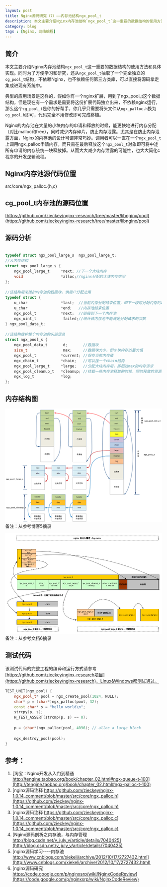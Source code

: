 ```yaml
---
layout: post
title: Nginx源码研究（7）——内存池结构ngx_pool_t
description: 本文主要介绍Nginx内存池结构`ngx_pool_t`这一重要的数据结构的使用方法和具体实现。同时为了方便学习和研究，还从`ngx_pool_t`抽取了一个完全独立的`cg_pool_t`结构，不依赖Nginx，也不依赖任何第三方类库，可以直接将源码拿走集成进现有系统中。
category: blog
tags : [Nginx, 网络编程]
---
```


## 简介

本文主要介绍Nginx内存池结构`ngx_pool_t`这一重要的数据结构的使用方法和具体实现。同时为了方便学习和研究，还从`ngx_pool_t`抽取了一个完全独立的`cg_pool_t`结构，不依赖Nginx，也不依赖任何第三方类库，可以直接将源码拿走集成进现有系统中。

典型的应用场景是这样的，假如你有一个nginx扩展，用到了ngx_pool_t这个数据结构，但是现在有一个需求是需要将这份扩展代码独立出来，不依赖nginx运行，那么这个`cg_pool_t`是你的好帮手，你几乎只需要将头文件从`ngx_palloc.h`换为`cg_pool.h`即可，代码完全不用修改即可完成移植。

Nginx的内存池在大量的小块内存的申请和释放的时候，能更快地进行内存分配（对比malloc和free），同时减少内存碎片，防止内存泄露。尤其是在防止内存泄露方面，Nginx的内存池的设计可谓非常巧妙。调用者可以一直在一个`ngx_pool_t`上调用ngx_palloc申请内存，而只需在最后释放这个`ngx_pool_t`对象即可将中途所有申请的内存统统一块释放掉。从而大大减少内存泄露的可能性，也大大简化c程序的开发逻辑流程。



## Nginx内存池源代码位置

src/core/ngx_palloc.{h,c}

## cg_pool_t内存池的源码位置

[https://github.com/zieckey/nginx-research/tree/master/libnginx/pool](https://github.com/zieckey/nginx-research/tree/master/libnginx/pool)

## 源码分析

```C

typedef struct ngx_pool_large_s  ngx_pool_large_t;
//大内存结构
struct ngx_pool_large_s {
    ngx_pool_large_t     *next; //下一个大块内存
    void                 *alloc;//nginx分配的大块内存空间
};

//该结构用来维护内存池的数据块，供用户分配之用
typedef struct {
    u_char               *last;  //当前内存分配结束位置，即下一段可分配内存的起始位置
    u_char               *end;   //内存池结束位置
    ngx_pool_t           *next;  //链接到下一个内存池
    ngx_uint_t            failed;//统计该内存池不能满足分配请求的次数
} ngx_pool_data_t;

//该结构维护整个内存池的头部信息
struct ngx_pool_s {
    ngx_pool_data_t       d;       //数据块
    size_t                max;     //数据块大小，即小块内存的最大值
    ngx_pool_t           *current; //保存当前内存值
    ngx_chain_t          *chain;   //可以挂一个chain结构
    ngx_pool_large_t     *large;   //分配大块内存用，即超过max的内存请求
    ngx_pool_cleanup_t   *cleanup; //挂载一些内存池释放的时候，同时释放的资源
    ngx_log_t            *log;
};
```

## 内存结构图

[![](/images/githubpages/nginx/ngx_pool_t_xiekeli.png)](/images/githubpages/nginx/ngx_pool_t_xiekeli.png)
备注：从参考博客5摘录

[![](/images/githubpages/nginx/ngx_pool_t_rainx.png)](/images/githubpages/nginx/ngx_pool_t_rainx.png)
备注：从参考文档6摘录

## 测试代码

该测试代码的完整工程的编译和运行方式请参考 [https://github.com/zieckey/nginx-research项目](https://github.com/zieckey/nginx-research)。Linux&Windows都测试通过。

```C++
TEST_UNIT(ngx_pool) {
    ngx_pool_t* pool = ngx_create_pool(1024, NULL);
    char* p = (char*)ngx_palloc(pool, 32);
    const char* s = "hello world\n";
    strcpy(p, s);
    H_TEST_ASSERT(strcmp(p, s) == 0);

    p = (char*)ngx_palloc(pool, 4096); // alloc a large block

    ngx_destroy_pool(pool);
}
```

## 参考：

1. [淘宝：Nginx开发从入门到精通 http://tengine.taobao.org/book/chapter_02.html#ngx-queue-t-100](http://tengine.taobao.org/book/chapter_02.html#ngx-palloc-t-100)
2. [nginx源码注释 https://github.com/zieckey/nginx-1.0.14_comment/blob/master/src/core/ngx_palloc.h](https://github.com/zieckey/nginx-1.0.14_comment/blob/master/src/core/ngx_palloc.h)
3. [nginx源码注释 https://github.com/zieckey/nginx-1.0.14_comment/blob/master/src/core/ngx_palloc.c](https://github.com/zieckey/nginx-1.0.14_comment/blob/master/src/core/ngx_palloc.c)
4. [Nginx源码剖析之内存池，与内存管理 http://blog.csdn.net/v_july_v/article/details/7040425](http://blog.csdn.net/v_july_v/article/details/7040425)
5. [nginx源码学习----内存池 http://www.cnblogs.com/xiekeli/archive/2012/10/17/2727432.html](http://www.cnblogs.com/xiekeli/archive/2012/10/17/2727432.html)
6. [nginx源码研究 https://code.google.com/p/nginxsrp/wiki/NginxCodeReview](https://code.google.com/p/nginxsrp/wiki/NginxCodeReview)